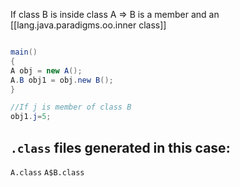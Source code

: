 


If class B is inside class A => B is a member and an [[lang.java.paradigms.oo.inner class]]

```java

main()
{ 
A obj = new A();
A.B obj1 = obj.new B();
}

//If j is member of class B
obj1.j=5;
```

## `.class` files generated in this case:

`A.class`
`A$B.class`
